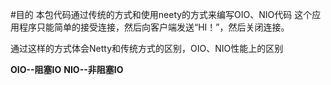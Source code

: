 #目的
本包代码通过传统的方式和使用neety的方式来编写OIO、NIO代码
这个应用程序只能简单的接受连接，然后向客户端发送“HI！”，然后关闭连接。

通过这样的方式体会Netty和传统方式的区别，OIO、NIO性能上的区别

**OIO--阻塞IO**
**NIO--非阻塞IO**